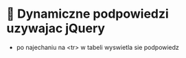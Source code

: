 # 🌱 Dynamiczne podpowiedzi uzywajac jQuery
- po najechaniu na \<tr> w tabeli wyswietla sie podpowiedz
